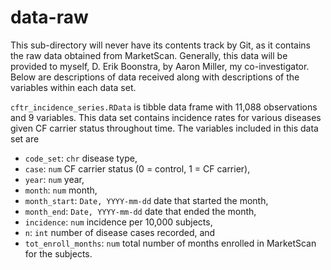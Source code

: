 # data-raw

This sub-directory will never have its contents track by Git, as it contains the raw data obtained from MarketScan. Generally, this data will be provided to myself, D. Erik Boonstra, by Aaron Miller, my co-investigator. Below are descriptions of data received along with descriptions of the variables within each data set.

`cftr_incidence_series.RData` is tibble data frame with 11,088 observations and 9 variables. This data set contains incidence rates for various diseases given CF carrier status throughout time. The variables included in this data set are

- `code_set`: `chr` disease type,
- `case`: `num` CF carrier status (0 = control, 1 = CF carrier),
- `year`: `num` year,
- `month`: `num` month,
- `month_start`: `Date, YYYY-mm-dd` date that started the month,
- `month_end`: `Date, YYYY-mm-dd` date that ended the month,
- `incidence`: `num` incidence per 10,000 subjects,
- `n`: `int` number of disease cases recorded, and
- `tot_enroll_months`: `num` total number of months enrolled in MarketScan for the subjects.